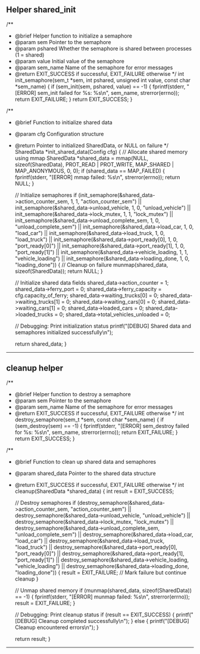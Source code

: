 

Helper shared_init
---------
/**
 * @brief Helper function to initialize a semaphore
 * @param sem Pointer to the semaphore
 * @param pshared Whether the semaphore is shared between processes (1 = shared)
 * @param value Initial value of the semaphore
 * @param sem_name Name of the semaphore for error messages
 * @return EXIT_SUCCESS if successful, EXIT_FAILURE otherwise
 */
int init_semaphore(sem_t *sem, int pshared, unsigned int value, const char *sem_name) {
    if (sem_init(sem, pshared, value) == -1) {
        fprintf(stderr, "[ERROR] sem_init failed for %s: %s\n", sem_name, strerror(errno));
        return EXIT_FAILURE;
    }
    return EXIT_SUCCESS;
}

/**
 * @brief Function to initialize shared data
 * @param cfg Configuration structure
 * @return Pointer to initialized SharedData, or NULL on failure
 */
SharedData *init_shared_data(Config cfg) {
    // Allocate shared memory using mmap
    SharedData *shared_data = mmap(NULL, sizeof(SharedData), PROT_READ | PROT_WRITE,
                                   MAP_SHARED | MAP_ANONYMOUS, 0, 0);
    if (shared_data == MAP_FAILED) {
        fprintf(stderr, "[ERROR] mmap failed: %s\n", strerror(errno));
        return NULL;
    }

    // Initialize semaphores
    if (init_semaphore(&shared_data->action_counter_sem, 1, 1, "action_counter_sem") ||
        init_semaphore(&shared_data->unload_vehicle, 1, 0, "unload_vehicle") ||
        init_semaphore(&shared_data->lock_mutex, 1, 1, "lock_mutex") ||
        init_semaphore(&shared_data->unload_complete_sem, 1, 0, "unload_complete_sem") ||
        init_semaphore(&shared_data->load_car, 1, 0, "load_car") ||
        init_semaphore(&shared_data->load_truck, 1, 0, "load_truck") ||
        init_semaphore(&shared_data->port_ready[0], 1, 0, "port_ready[0]") ||
        init_semaphore(&shared_data->port_ready[1], 1, 0, "port_ready[1]") ||
        init_semaphore(&shared_data->vehicle_loading, 1, 1, "vehicle_loading") ||
        init_semaphore(&shared_data->loading_done, 1, 0, "loading_done")) {
        // Cleanup on failure
        munmap(shared_data, sizeof(SharedData));
        return NULL;
    }

    // Initialize shared data fields
    shared_data->action_counter = 1;
    shared_data->ferry_port = 0;
    shared_data->ferry_capacity = cfg.capacity_of_ferry;
    shared_data->waiting_trucks[0] = 0;
    shared_data->waiting_trucks[1] = 0;
    shared_data->waiting_cars[0] = 0;
    shared_data->waiting_cars[1] = 0;
    shared_data->loaded_cars = 0;
    shared_data->loaded_trucks = 0;
    shared_data->total_vehicles_unloaded = 0;

    // Debugging: Print initialization status
    printf("[DEBUG] Shared data and semaphores initialized successfully\n");

    return shared_data;
}
---------
cleanup helper
------------
/**
 * @brief Helper function to destroy a semaphore
 * @param sem Pointer to the semaphore
 * @param sem_name Name of the semaphore for error messages
 * @return EXIT_SUCCESS if successful, EXIT_FAILURE otherwise
 */
int destroy_semaphore(sem_t *sem, const char *sem_name) {
    if (sem_destroy(sem) == -1) {
        fprintf(stderr, "[ERROR] sem_destroy failed for %s: %s\n", sem_name, strerror(errno));
        return EXIT_FAILURE;
    }
    return EXIT_SUCCESS;
}

/**
 * @brief Function to clean up shared data and semaphores
 * @param shared_data Pointer to the shared data structure
 * @return EXIT_SUCCESS if successful, EXIT_FAILURE otherwise
 */
int cleanup(SharedData *shared_data) {
    int result = EXIT_SUCCESS;

    // Destroy semaphores
    if (destroy_semaphore(&shared_data->action_counter_sem, "action_counter_sem") ||
        destroy_semaphore(&shared_data->unload_vehicle, "unload_vehicle") ||
        destroy_semaphore(&shared_data->lock_mutex, "lock_mutex") ||
        destroy_semaphore(&shared_data->unload_complete_sem, "unload_complete_sem") ||
        destroy_semaphore(&shared_data->load_car, "load_car") ||
        destroy_semaphore(&shared_data->load_truck, "load_truck") ||
        destroy_semaphore(&shared_data->port_ready[0], "port_ready[0]") ||
        destroy_semaphore(&shared_data->port_ready[1], "port_ready[1]") ||
        destroy_semaphore(&shared_data->vehicle_loading, "vehicle_loading") ||
        destroy_semaphore(&shared_data->loading_done, "loading_done")) {
        result = EXIT_FAILURE; // Mark failure but continue cleanup
    }

    // Unmap shared memory
    if (munmap(shared_data, sizeof(SharedData)) == -1) {
        fprintf(stderr, "[ERROR] munmap failed: %s\n", strerror(errno));
        result = EXIT_FAILURE;
    }

    // Debugging: Print cleanup status
    if (result == EXIT_SUCCESS) {
        printf("[DEBUG] Cleanup completed successfully\n");
    } else {
        printf("[DEBUG] Cleanup encountered errors\n");
    }

    return result;
}
----------